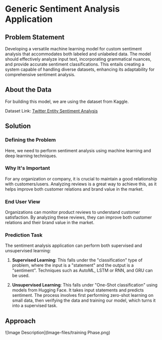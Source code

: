# Generic Sentiment Analysis Application

## Problem Statement

Developing a versatile machine learning model for custom sentiment analysis that accommodates both labeled and unlabeled data. The model should effectively analyze input text, incorporating grammatical nuances, and provide accurate sentiment classifications. This entails creating a system capable of handling diverse datasets, enhancing its adaptability for comprehensive sentiment analysis.

## About the Data

For building this model, we are using the dataset from Kaggle.

Dataset Link: [Twitter Entity Sentiment Analysis](https://www.kaggle.com/datasets/jp797498e/twitter-entity-sentiment-analysis/data)

## Solution

### Defining the Problem

Here, we need to perform sentiment analysis using machine learning and deep learning techniques.

### Why It's Important

For any organization or company, it is crucial to maintain a good relationship with customers/users. Analyzing reviews is a great way to achieve this, as it helps improve both customer relations and brand value in the market.

### End User View

Organizations can monitor product reviews to understand customer satisfaction. By analyzing these reviews, they can improve both customer relations and their brand value in the market.

### Prediction Task

The sentiment analysis application can perform both supervised and unsupervised learning:

1. **Supervised Learning**: This falls under the "classification" type of problem, where the input is a "statement" and the output is a "sentiment". Techniques such as AutoML, LSTM or RNN, and GRU can be used.

2. **Unsupervised Learning**: This falls under "One-Shot classification" using models from Hugging Face. It takes input statements and predicts sentiment. The process involves first performing zero-shot learning on small data, then verifying the data and training our model, which turns it into a supervised task.

## Approach

![Image Description](Image-files/training Phase.png)
